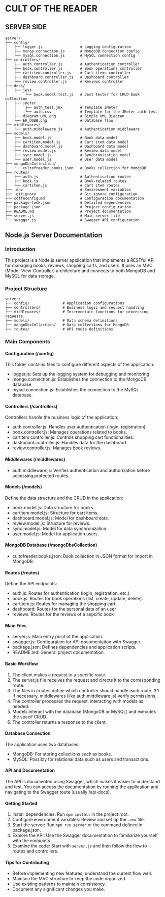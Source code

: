 # CULT OF THE READER

## SERVER SIDE

```
server/
├── config/
│   ├── logger.js                 # Logging configuration
│   ├── mongo.connection.js       # MongoDB connection config
│   └── mysql.connection.js       # MySQL connection config
├── controllers/
│   ├── auth.controller.js        # Authentication controller
│   ├── book.controller.js        # Book operations controller
│   ├── cartitem.controller.js    # Cart items controller
│   ├── dashboard.controller.js   # Dashboard controller
│   └── review.controller.js      # Reviews controller
├── docs/
│   ├── jest
│        └── book.model.test.js   # Jest tester for CRUD book collection
│   ├── jmeter
│   │    ├── auth_test.jmx        # Template JMeter
│   │    └── auth.csv             # Template for the JMeter auth test
│   ├── diagram_UML.png           # Simple UML Diagram
│   └── ER_DDBB.png               # Database flow
├── middlewares/
│   └── auth.middleware.js        # Authentication middleware
├── models/
│   ├── book.model.js             # Book data model
│   ├── cartitem.model.js         # Cart item data model
│   ├── dashboard.model.js        # Dashboard data model
│   ├── review.model.js           # Review data model
│   ├── sync.model.js             # Synchronization model
│   └── user.model.js             # User data model
├── mongoDbsCollection/
│   └── cultofreader.books.json   # Books collection for MongoDB
├── routes/
│   ├── auth.js                   # Authentication routes
│   ├── book.js                   # Book-related routes
│   └── cartitem.js               # Cart item routes
├── .env                          # Environment variables
├── .gitignore                    # Git ignore configuration
├── coffeconfig.md                # Configuration documentation
├── package-lock.json             # Detailed dependencies
├── package.json                  # Project configuration
├── README.md                     # Project documentation
├── server.js                     # Main server file
└── swagger.js                    # Swagger API configuration
```

## Node.js Server Documentation

### Introduction

This project is a Node.js server application that implements a RESTful API for managing books, reviews, shopping carts, and users. It uses an MVC (Model-View-Controller) architecture and connects to both MongoDB and MySQL for data storage.

### Project Structure

```
server/
├── config/               # Application configurations
├── controllers/          # Business logic and request handling
├── middlewares/          # Intermediate functions for processing requests
├── models/               # Data schema definitions
├── mongoDbsCollection/   # Data collections for MongoDB
├── routes/               # API route definitions`
```

### Main Components

#### Configuration (/config)

This folder contains files to configure different aspects of the application:

- logger.js: Sets up the logging system for debugging and monitoring.
- mongo.connection.js: Establishes the connection to the MongoDB database.
- mysql.connection.js: Establishes the connection to the MySQL database.

#### Controllers (/controllers)

Controllers handle the business logic of the application:

- auth.controller.js: Handles user authentication (login, registration).
- book.controller.js: Manages operations related to books.
- cartitem.controller.js: Controls shopping cart functionalities.
- dashboard.controller.js: Handles data for the dashboard.
- review.controller.js: Manages book reviews.

#### Middlewares (/middlewares)

- auth.middleware.js: Verifies authentication and authorization before accessing protected routes.

#### Models (/models)

Define the data structure and the CRUD in the application:

- book.model.js: Data structure for books.
- cartitem.model.js: Structure for cart items.
- dashboard.model.js: Model for dashboard data.
- review.model.js: Structure for reviews.
- sync.model.js: Model for data synchronization.
- user.model.js: Model for application users.

#### MongoDB Database (/mongoDbsCollection)

- cultofreader.books.json: Book collection in JSON format for import in MongoDB.

#### Routes (/routes)

Define the API endpoints:

- auth.js: Routes for authentication (login, registration, etc.).
- book.js: Routes for book operations (list, create, update, delete).
- cartitem.js: Routes for managing the shopping cart.
- dashboard: Routes for the personal data of an user
- reviews: Routes for the reviews of a sepcific book

#### Main Files

- server.js: Main entry point of the application.
- swagger.js: Configuration for API documentation with Swagger.
- package.json: Defines dependencies and application scripts.
- README.md: General project documentation.

#### Basic Workflow

1. The client makes a request to a specific route.
2. The server.js file receives the request and directs it to the corresponding route.
3. The files in /routes define which controller should handle each route.
3.1 If necessary, middlewares (like auth.middleware.js) verify permissions.
4. The controller processes the request, interacting with models as needed.
5. Models interact with the database (MongoDB or MySQL) and executes the specif CRUD.
6. The controller returns a response to the client.

#### Database Connection

The application uses two databases:

- MongoDB: For storing collections such as books.
- MySQL: Possibly for relational data such as users and transactions.

#### API and Documentation

The API is documented using Swagger, which makes it easier to understand and test. You can access the documentation by running the application and navigating to the Swagger route (usually /api-docs).

#### Getting Started

1. Install dependencies: Run `npm install` in the project root.
2. Configure environment variables: Review and set up the `.env` file.
3. Start the server: Run `npm run server` or the command defined in package.json.
4. Explore the API: Use the Swagger documentation to familiarize yourself with the endpoints.
5. Examine the code: Start with `server.js` and then follow the flow to routes and controllers.

#### Tips for Contributing

- Before implementing new features, understand the current flow well.
- Maintain the MVC structure to keep the code organized.
- Use existing patterns to maintain consistency.
- Document any significant changes you make.
